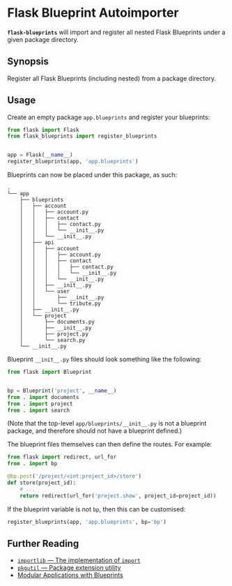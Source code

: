# Flask Blueprint Autoimporter

**`flask-blueprints`** will import and register all nested Flask Blueprints under a given package directory.

## Synopsis

Register all Flask Blueprints (including nested) from a package directory.

## Usage

Create an empty package `app.blueprints` and register your blueprints:

```python
from flask import Flask
from flask_blueprints import register_blueprints


app = Flask(__name__)
register_blueprints(app, 'app.blueprints')
```

Blueprints can now be placed under this package, as such:

```
.
└── app
    ├── blueprints
    │   ├── account
    │   │   ├── account.py
    │   │   ├── contact
    │   │   │   ├── contact.py
    │   │   │   └── __init__.py
    │   │   └── __init__.py
    │   ├── api
    │   │   ├── account
    │   │   │   ├── account.py
    │   │   │   ├── contact
    │   │   │   │   ├── contact.py
    │   │   │   │   └── __init__.py
    │   │   │   └── __init__.py
    │   │   ├── __init__.py
    │   │   └── user
    │   │       ├── __init__.py
    │   │       └── tribute.py
    │   ├── __init__.py
    │   └── project
    │       ├── documents.py
    │       ├── __init__.py
    │       ├── project.py
    │       └── search.py
    └── __init__.py
```


Blueprint `__init__.py` files should look something like the following:

```python
from flask import Blueprint


bp = Blueprint('project', __name__)
from . import documents
from . import project
from . import search
```

(Note that the top-level `app/blueprints/__init__.py` is not a blueprint
package, and therefore should not have a blueprint defined.)

The blueprint files themselves can then define the routes. For example:

```python
from flask import redirect, url_for
from . import bp

@bp.post('/project/<int:project_id>/store')
def store(project_id):
	# ...
	return redirect(url_for('project.show', project_id=project_id))
```

If the blueprint variable is not `bp`, then this can be customised:

```python
register_blueprints(app, 'app.blueprints', bp='bp')
```


## Further Reading

 * [`importlib` — The implementation of `import`](https://docs.python.org/3/library/importlib.html)
 * [`pkgutil` — Package extension utility](https://docs.python.org/3/library/pkgutil.html)
 * [Modular Applications with Blueprints](https://flask.palletsprojects.com/en/2.3.x/blueprints/)

